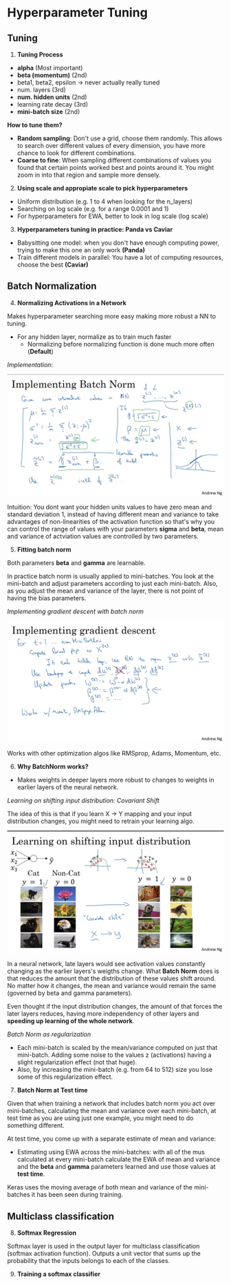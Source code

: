 # Hyperparameter Tuning

## Tuning

1. __Tuning Process__

- __alpha__ (Most important)
- __beta (momentum)__ (2nd)
- beta1, beta2, epsilon -> never actually really tuned
- num. layers (3rd)
- __num. hidden units__ (2nd)
- learning rate decay (3rd)
- __mini-batch size__ (2nd)

__How to tune them?__

- __Random sampling__: Don't use a grid, choose them randomly. This allows to search over different values of every dimension, you have more chance to look for different combinations.
- __Coarse to fine__: When sampling different combinations of values you found that certain points worked best and points around it. You might zoom in into that region and sample more densely.

2. __Using scale and appropiate scale to pick hyperparameters__

- Uniform distribution (e.g. 1 to 4 when looking for the n_layers)
- Searching on log scale (e.g. for a range 0.0001 and 1)
- For hyperparameters for EWA, better to look in log scale (log scale)

3. __Hyperparameters tuning in practice: Panda vs Caviar__

- Babysitting one model: when you don't have enough computing power, trying to make this one an only work __(Panda)__
- Train different models in parallel: You have a lot of computing resources, choose the best __(Caviar)__

## Batch Normalization

4. __Normalizing Activations in a Network__

Makes hyperparameter searching more easy making more robust a NN to tuning.

- For any hidden layer, normalize as to train much faster
    - Normalizing before normalizing function is done much more often (__Default__)

_Implementation_:

![Normalization](images/batch_norm.png)

Intuition: You dont want your hidden units values to have zero mean and standard deviation 1, instead of having different mean and variance to take advantages of non-linearities of the activation function so that's why you can control the range of values with your parameters __sigma__ and __beta__, mean and variance of actviation values are controlled by two parameters.

5. __Fitting batch norm__

Both parameters __beta__ and __gamma__ are learnable.

In practice batch norm is usually applied to mini-batches. You look at the mini-batch and adjust parameters according to just each mini-batch. Also, as you adjust the mean and variance of the layer, there is not point of having the bias parameters.

_Implementing gradient descent with batch norm_

![Batch norm in gradient descent](images/batch_norm_gradient_descent.png)

Works with other optimization algos like RMSprop, Adams, Momentum, etc.

6. __Why BatchNorm works?__

- Makes weights in deeper layers more robust to changes to weights in earlier layers of the neural network.

_Learning on shifting input distribution: Covariant Shift_

The idea of this is that if you learn X -> Y mapping and your input distribution changes, you might need to retrain your learning algo.

![Covariant Shift](images/covariant_shift.png)

In a neural network, late layers would see activation values constantly changing as the earlier layers's weigths change.
What __Batch Norm__ does is that reduces the amount that the distribution of these values shift around. No matter how it changes, the mean and variance would remain the same (governed by beta and gamma parameters).

Even thought if the input distribution changes, the amount of that forces the later layers reduces, having more independency of other layers and __speeding up learning of the whole network__.

_Batch Norm as regularization_

- Each mini-batch is scaled by the mean/variance computed on just that mini-batch. Adding some noise to the values z (activations) having a slight regularization effect (not that huge).
- Also, by increasing the mini-batch (e.g. from 64 to 512) size you lose some of this regularization effect.

7. __Batch Norm at Test time__

Given that when training a network that includes batch norm you act over mini-batches, calculating the mean and variance over each mini-batch, at test time as you are using just one example, you might need to do something different.

At test time, you come up with a separate estimate of mean and variance:

- Estimating using EWA across the mini-batches: with all of the mus calculated at every mini-batch calculate the EWA of mean and variance and the __beta__ and __gamma__ parameters learned and use those values at __test time__.

Keras uses the moving average of both mean and variance of the mini-batches it has been seen during training.

## Multiclass classification

8. __Softmax Regression__

Softmax layer is used in the output layer for multiclass classification (softmax activation function). Outputs a unit vector that sums up the probability that the inputs belongs to each of the classes.

9. __Training a softmax classifier__

